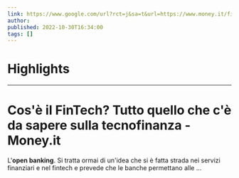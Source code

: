 ```yaml
---
link: https://www.google.com/url?rct=j&sa=t&url=https://www.money.it/fintech-cose-tutto-quello-che-bisogna-sapere-tecnofinanza&ct=ga&cd=CAIyHzVmNjkxZDEzNTU2NWU1MTc6Y29tLmJyOnB0OkJSOkw&usg=AOvVaw17WwHq_3x5RSJlI551RAxL
author:  
published: 2022-10-30T16:34:00
tags: []
---
```

# Highlights


---
# Cos&#39;è il FinTech? Tutto quello che c&#39;è da sapere sulla tecnofinanza - Money.it
L'**open banking**. Si tratta ormai di un'idea che si è fatta strada nei servizi finanziari e nel fintech e prevede che le banche permettano alle ...